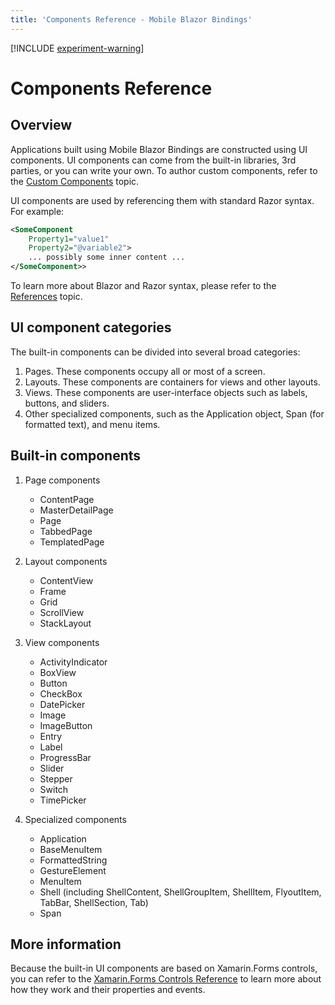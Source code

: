 ```yaml
---
title: 'Components Reference - Mobile Blazor Bindings'
---
```


[!INCLUDE [experiment-warning](../includes/experiment-warning.md)]

# Components Reference

## Overview

Applications built using Mobile Blazor Bindings are constructed using UI components. UI components can come from the built-in libraries, 3rd parties, or you can write your own. To author custom components, refer to the [Custom Components](../advanced/custom-components.md) topic.

UI components are used by referencing them with standard Razor syntax. For example:

```xml
<SomeComponent
    Property1="value1"
    Property2="@variable2">
    ... possibly some inner content ...
</SomeComponent>>
```

To learn more about Blazor and Razor syntax, please refer to the [References](../advanced/references.md) topic.

## UI component categories

The built-in components can be divided into several broad categories:

1. Pages. These components occupy all or most of a screen.
1. Layouts. These components are containers for views and other layouts.
1. Views. These components are user-interface objects such as labels, buttons, and sliders.
1. Other specialized components, such as the Application object, Span (for formatted text), and menu items.

## Built-in components

1. Page components
   * ContentPage
   * MasterDetailPage
   * Page
   * TabbedPage
   * TemplatedPage

1. Layout components
   * ContentView
   * Frame
   * Grid
   * ScrollView
   * StackLayout

1. View components
   * ActivityIndicator
   * BoxView
   * Button
   * CheckBox
   * DatePicker
   * Image
   * ImageButton
   * Entry
   * Label
   * ProgressBar
   * Slider
   * Stepper
   * Switch
   * TimePicker

1. Specialized components
   * Application
   * BaseMenuItem
   * FormattedString
   * GestureElement
   * MenuItem
   * Shell (including ShellContent, ShellGroupItem, ShellItem, FlyoutItem, TabBar, ShellSection, Tab)
   * Span

## More information

Because the built-in UI components are based on Xamarin.Forms controls, you can refer to the [Xamarin.Forms Controls Reference](https://docs.microsoft.com/xamarin/xamarin-forms/user-interface/controls/) to learn more about how they work and their properties and events.
